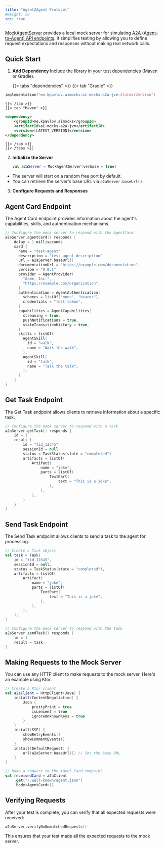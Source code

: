 ```yaml
---
title: "Agent2Agent Protocol"
#weight: 50
toc: true
---
```


[MockAgentServer](https://github.com/kpavlov/ai-mocks/blob/main/ai-mocks-a2a/src/commonMain/kotlin/me/kpavlov/aimocks/a2a/MockAgentServer.kt) provides a local mock server for simulating [A2A (Agent-to-Agent) API endpoints](https://google.github.io/A2A/). It simplifies testing by allowing you to define request expectations and responses without making real network calls.

## Quick Start

1. **Add Dependency**
   Include the library in your test dependencies (Maven or Gradle).

    {{< tabs "dependencies" >}}
    {{< tab "Gradle" >}}
```kotlin
implementation("me.kpavlov.aimocks:ai-mocks-a2a-jvm:$latestVersion")
```
    {{< /tab >}}
    {{< tab "Maven" >}}
```xml
<dependency>
    <groupId>me.kpavlov.aimocks</groupId>
    <artifactId>ai-mocks-a2a-jvm</artifactId>
    <version>[LATEST_VERSION]</version>
</dependency>
```
    {{< /tab >}}
    {{< /tabs >}}


2. **Initialize the Server**
   ```kotlin
   val a2aServer = MockAgentServer(verbose = true)
   ```
  - The server will start on a random free port by default.
  - You can retrieve the server's base URL via `a2aServer.baseUrl()`.

3. **Configure Requests and Responses**

## Agent Card Endpoint

The Agent Card endpoint provides information about the agent's capabilities, skills, and authentication mechanisms.

```kotlin
// Configure the mock server to respond with the AgentCard
a2aServer.agentCard() responds {
    delay = 1.milliseconds
    card {
      name = "test-agent"
      description = "test-agent-description"
      url = a2aServer.baseUrl()
      documentationUrl = "https://example.com/documentation"
      version = "0.0.1"
      provider = AgentProvider(
        "Acme, Inc.",
        "https://example.com/organization",
      )
      authentication = AgentAuthentication(
        schemes = listOf("none", "bearer"),
        credentials = "test-token",
      )
      capabilities = AgentCapabilities(
        streaming = true,
        pushNotifications = true,
        stateTransitionHistory = true,
      )
      skills = listOf(
        AgentSkill(
          id = "walk",
          name = "Walk the walk",
        ),
        AgentSkill(
          id = "talk",
          name = "Talk the talk",
        ),
      )
    }
}
```

## Get Task Endpoint

The Get Task endpoint allows clients to retrieve information about a specific task.

```kotlin
// Configure the mock server to respond with a task
a2aServer.getTask() responds {
    id = 1
    result {
        id = "tid_12345"
        sessionId = null
        status = TaskStatus(state = "completed")
        artifacts = listOf(
            Artifact(
                name = "joke",
                parts = listOf(
                    TextPart(
                        text = "This is a joke",
                    ),
                ),
            ),
        )
    }
}
```

## Send Task Endpoint

The Send Task endpoint allows clients to send a task to the agent for processing.

```kotlin
// Create a Task object
val task = Task(
    id = "tid_12345",
    sessionId = null,
    status = TaskStatus(state = "completed"),
    artifacts = listOf(
        Artifact(
            name = "joke",
            parts = listOf(
                TextPart(
                    text = "This is a joke",
                ),
            ),
        ),
    ),
)

// Configure the mock server to respond with the task
a2aServer.sendTask() responds {
    id = 1
    result = task
}
```

## Making Requests to the Mock Server

You can use any HTTP client to make requests to the mock server. Here's an example using Ktor:

```kotlin
// Create a Ktor client
val a2aClient = HttpClient(Java) {
    install(ContentNegotiation) {
        Json {
            prettyPrint = true
            isLenient = true
            ignoreUnknownKeys = true
        }
    }
    install(SSE) {
        showRetryEvents()
        showCommentEvents()
    }
    install(DefaultRequest) {
        url(a2aServer.baseUrl()) // Set the base URL
    }
}

// Make a request to the Agent Card endpoint
val receivedCard = a2aClient
    .get("/.well-known/agent.json")
    .body<AgentCard>()
```

## Verifying Requests

After your test is complete, you can verify that all expected requests were received:

```kotlin
a2aServer.verifyNoUnmatchedRequests()
```

This ensures that your test made all the expected requests to the mock server.
